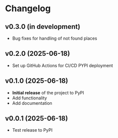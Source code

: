 # Changelog

## v0.3.0 (in development)
- Bug fixes for handling of not found places

## v0.2.0 (2025-06-18)
- Set up GitHub Actions for CI/CD PYPI deployment

## v0.1.0 (2025-06-18)
- __Initial release__ of the project to PyPI
- Add functionality
- Add documentation

## v0.0.1 (2025-06-18)
- Test release to PyPI